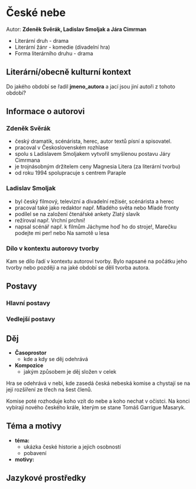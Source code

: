 # České nebe

Autor: **Zdeněk Svěrák, Ladislav Smoljak a Jára Cimrman**

 - Literární druh - drama
 - Literární žánr - komedie (divadelní hra)
 - Forma literárního druhu - drama

## Literární/obecně kulturní kontext

Do jakého období se řadil **jmeno_autora** a jací jsou jiní autoři z tohoto období?

## Informace o autorovi

### Zdeněk Svěrák
 - český dramatik, scénárista, herec, autor textů písní a spisovatel.
 - pracoval v Československém rozhlase
 - spolu s Ladislavem Smoljakem vytvořil smyšlenou postavu Járy Cimrmana
 - je trojnásobným držitelem ceny Magnesia Litera (za literární tvorbu)
 - od roku 1994 spolupracuje s centrem Paraple

### Ladislav Smoljak
 - byl český filmový, televizní a divadelní režisér, scénárista a herec
 - pracoval také jako redaktor např. Mladého světa nebo Mladé fronty
 - podílel se na založení čtenářské ankety Zlatý slavík
 - režíroval např. Vrchní prchni!
 - napsal scénář např. k filmům Jáchyme hoď ho do stroje!, Marečku podejte mi per! nebo Na samotě u lesa

### Dílo v kontextu autorovy tvorby

Kam se dílo řadí v kontextu autorovi tvorby. Bylo napsané na počátku jeho tvorby nebo později a na jaké období se dělí tvorba autora.

## Postavy

### Hlavní postavy 

### Vedlejší postavy

## Děj
 - **Časoprostor**
   - kde a kdy se děj odehrává 
 - **Kompozice**
   - jakým způsobem je děj složen v celek

Hra se odehrává v nebi, kde zasedá česká nebeská komise a chystají se na její rozšíření ze třech na šest členů.

Komise poté rozhoduje koho vzít do nebe a koho nechat v očistci. Na konci vybírají nového českého krále, kterým se stane Tomáš Garrigue Masaryk.

## Téma a motivy
 - **téma:**
   - ukázka české historie a jejich osobností
   - pobavení
 - **motivy:**

## Jazykové prostředky
